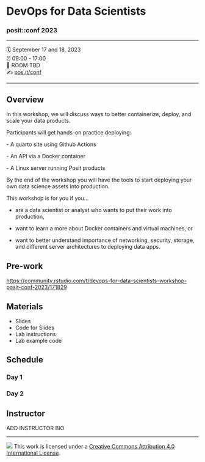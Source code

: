 

# DevOps for Data Scientists

### posit::conf 2023

------------------------------------------------------------------------

:spiral_calendar: September 17 and 18, 2023\
:alarm_clock: 09:00 - 17:00\
:hotel: ROOM TBD\
:writing_hand: [pos.it/conf](http://pos.it/conf)

------------------------------------------------------------------------

## Overview

In this workshop, we will discuss ways to better containerize, deploy,
and scale your data products.

Participants will get hands-on practice deploying:

\- A quarto site using Github Actions

\- An API via a Docker container

\- A Linux server running Posit products

By the end of the workshop you will have the tools to start deploying
your own data science assets into production.

This workshop is for you if you...

-   are a data scientist or analyst who wants to put their work into
    production,

-   want to learn a more about Docker containers and virtual machines,
    or

-   want to better understand importance of networking, security,
    storage, and different server architectures to deploying data apps.

## Pre-work

https://community.rstudio.com/t/devops-for-data-scientists-workshop-posit-conf-2023/171829

## Materials

- Slides
- Code for Slides
- Lab instructions
- Lab example code

## Schedule

### Day 1



### Day 2



## Instructor

ADD INSTRUCTOR BIO

------------------------------------------------------------------------

![](https://i.creativecommons.org/l/by/4.0/88x31.png) This work is
licensed under a [Creative Commons Attribution 4.0 International
License](https://creativecommons.org/licenses/by/4.0/).
